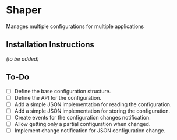 # Shaper
Manages multiple configurations for multiple applications

## Installation Instructions
_(to be added)_

## To-Do
- [ ] Define the base configuration structure.
- [ ] Define the API for the configuration.
- [ ] Add a simple JSON implementation for reading the configuration.
- [ ] Add a simple JSON implementation for storing the configuration.
- [ ] Create events for the configuration changes notification.
- [ ] Allow getting only a partial configuration when changed.
- [ ] Implement change notification for JSON configuration change.
